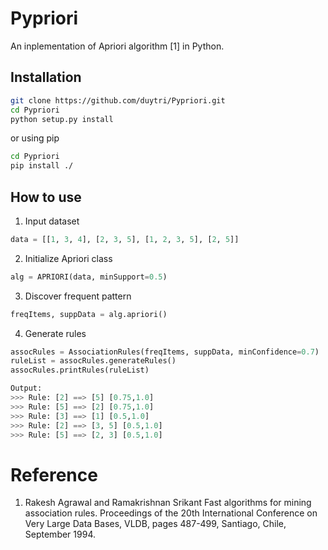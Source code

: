 # Pypriori
An inplementation of Apriori algorithm [1] in Python.

## Installation

```bash
git clone https://github.com/duytri/Pypriori.git
cd Pypriori
python setup.py install
```
or using pip
```bash
cd Pypriori
pip install ./
```

## How to use
1. Input dataset

```python
data = [[1, 3, 4], [2, 3, 5], [1, 2, 3, 5], [2, 5]]
```

2. Initialize Apriori class

```python
alg = APRIORI(data, minSupport=0.5)
```

3. Discover frequent pattern

```python
freqItems, suppData = alg.apriori()
```

4. Generate rules

```python
assocRules = AssociationRules(freqItems, suppData, minConfidence=0.7)
ruleList = assocRules.generateRules()
assocRules.printRules(ruleList)

Output: 
>>> Rule: [2] ==> [5] [0.75,1.0]
>>> Rule: [5] ==> [2] [0.75,1.0]
>>> Rule: [3] ==> [1] [0.5,1.0]
>>> Rule: [2] ==> [3, 5] [0.5,1.0]
>>> Rule: [5] ==> [2, 3] [0.5,1.0]
```

# Reference
1. Rakesh Agrawal and Ramakrishnan Srikant Fast algorithms for mining association rules. Proceedings of the 20th International Conference on Very Large Data Bases, VLDB, pages 487-499, Santiago, Chile, September 1994.
